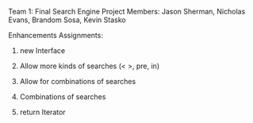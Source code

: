 Team 1: Final Search Engine Project
Members: Jason Sherman, Nicholas Evans, Brandom Sosa, Kevin Stasko

Enhancements Assignments: 
1. new Interface

2. Allow more kinds of searches (< >, pre, in)

3. Allow for combinations of searches

4. Combinations of searches

5. return Iterator


